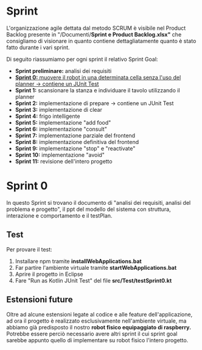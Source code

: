 # Sprint

L'organizzazione agile dettata dal metodo SCRUM è visibile nel Product Backlog presente in "/Documenti/**Sprint e Product Backlog.xlsx"**
che consigliamo di visionare in quanto contiene dettagliatamente quanto è stato fatto durante i vari sprint.

Di seguito riassumiamo per ogni sprint il relativo Sprint Goal:
- **Sprint preliminare:** analisi dei requisiti
- <ins> **Sprint 0:** muovere il robot in una determinata cella senza l'uso del planner &rarr; contiene un JUnit Test</ins> 
- **Sprint 1:** scansionare la stanza e individuare il tavolo utilizzando il planner
- **Sprint 2:** implementazione di prepare &rarr; contiene un JUnit Test
- **Sprint 3:** implementazione di clear
- **Sprint 4:** frigo intelligente
- **Sprint 5:** implementazione "add food"
- **Sprint 6:** implementazione "consult"
- **Sprint 7:** implementazione parziale del frontend
- **Sprint 8:** implementazione definitiva del frontend
- **Sprint 9:** implementazione "stop" e "reactivate"
- **Sprint 10:** implementazione "avoid"
- **Sprint 11:** revisione dell'intero progetto


# Sprint 0

In questo Sprint si trovano il documento di "analisi dei requisiti, analisi del problema e progetto", il ppt del modello del sistema con struttura, interazione e comportamento e il testPlan.

## Test
Per provare il test:
1) Installare npm tramite **installWebApplications.bat**
2) Far partire l'ambiente virtuale tramite **startWebApplications.bat**
3) Aprire il progetto in Eclipse
4) Fare "Run as Kotlin JUnit Test" del file **src/Test/testSprint0.kt**


## Estensioni future

Oltre ad alcune estensioni legate al codice e alle feature dell'applicazione, ad ora il progetto è realizzato esclusivamente nell'ambiente virtuale, ma abbiamo già predisposto il nostro **robot fisico equipaggiato di raspberry.**
Potrebbe essere perciò necessario avere altri sprint il cui sprint goal sarebbe appunto quello di implementare su robot fisico l'intero progetto.
